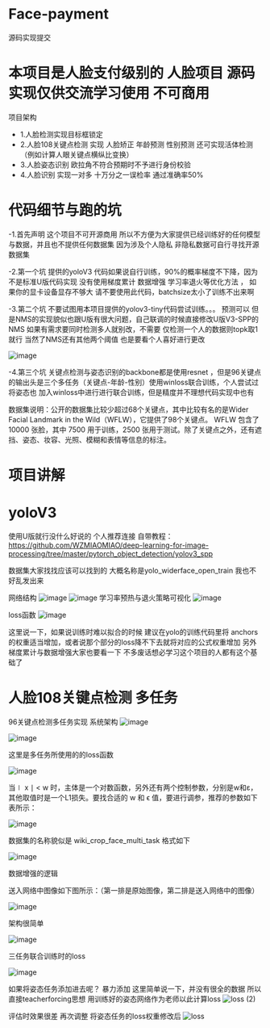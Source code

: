 # Face-payment
源码实现提交
# 本项目是人脸支付级别的 人脸项目 源码实现仅供交流学习使用 不可商用
项目架构
- 1.人脸检测实现目标框锁定
- 2.人脸108关键点检测 实现 人脸矫正 年龄预测 性别预测   还可实现活体检测（例如计算人眼关键点横纵比变换）
- 3.人脸姿态识别  欧拉角不符合预期时不予进行身份校验
- 4.人脸识别 实现一对多 十万分之一误检率 通过准确率50%

# 代码细节与跑的坑
-1.首先声明 这个项目不可开源商用 所以不方便为大家提供已经训练好的任何模型与数据，并且也不提供任何数据集 因为涉及个人隐私 非隐私数据可自行寻找开源数据集

-2.第一个坑 提供的yoloV3 代码如果说自行训练，90%的概率梯度不下降，因为不是标准U版代码实现 没有使用梯度累计 数据增强 学习率退火等优化方法 ，
如果你的显卡设备显存不够大 请不要使用此代码，batchsize太小了训练不出来啊

-3.第二个坑 不要试图用本项目提供的yolov3-tiny代码尝试训练。。。 预测可以 但是NMS的实现貌似也跟U版有很大问题，自己联调的时候直接修改U版V3-SPP的NMS 
如果有需求要同时检测多人就别改，不需要 仅检测一个人的数据则topk取1就行 当然了NMS还有其他两个阈值 也是要看个人喜好进行更改

![image](https://user-images.githubusercontent.com/65523997/162975652-47f50c12-f0ad-44b1-868d-b9dd12098bf1.png)
 
-4.第三个坑 关键点检测与姿态识别的backbone都是使用resnet ，但是96关键点的输出头是三个多任务（关键点-年龄-性别）使用winloss联合训练，个人尝试过将姿态也
加入winloss中进行进行联合训练，但是精度并不理想代码实现中也有
 
 数据集说明：公开的数据集比较少超过68个关键点，其中比较有名的是Wider Facial Landmark in the Wild（WFLW），它提供了98个关键点。 WFLW 包含了 10000 张脸，其中 7500 用于训练，2500 张用于测试。除了关键点之外，还有遮挡、姿态、妆容、光照、模糊和表情等信息的标注。
 
# 项目讲解
# yoloV3
使用U版就行没什么好说的
个人推荐连接 自带教程：https://github.com/WZMIAOMIAO/deep-learning-for-image-processing/tree/master/pytorch_object_detection/yolov3_spp

数据集大家找找应该可以找到的 大概名称是yolo_widerface_open_train 我也不好乱发出来

网络结构
 ![image](https://user-images.githubusercontent.com/65523997/162977659-c5081bb3-c4c1-46e4-b015-59ae34423b59.png)
![image](https://user-images.githubusercontent.com/65523997/162977702-f5380ed5-6cb5-479d-81cf-dc040013091f.png)
学习率预热与退火策略可视化
![image](https://user-images.githubusercontent.com/65523997/162977856-5110b03f-4b8f-4f17-ae8c-a97f42d5829c.png)

loss函数
![image](https://user-images.githubusercontent.com/65523997/162977917-0da9431a-bafd-4a68-aa24-84e445261d35.png)

这里说一下，如果说训练时难以拟合的时候 建议在yolo的训练代码里将 anchors的权重适当增加，或者说那个部分的loss降不下去就将对应的公式权重增加
另外梯度累计与数据增强大家也要看一下 不多废话想必学习这个项目的人都有这个基础了

# 人脸108关键点检测 多任务

96关键点检测多任务实现
系统架构
![image](https://user-images.githubusercontent.com/65523997/162980530-5b0cb893-3522-4844-9219-daaf57fb747a.png)



![image](https://user-images.githubusercontent.com/65523997/162979445-10280313-8778-4775-bd1c-476f27eacd72.png)

这里是多任务所使用的的loss函数

![image](https://user-images.githubusercontent.com/65523997/162979465-95743e5f-85fd-4f4f-8c3c-3e99d248a6d5.png)

当∣ x ∣ < w 时，主体是一个对数函数，另外还有两个控制参数，分别是w和ε，其他取值时是一个L1损失。要找合适的 w 和 ϵ 值，要进行调参，推荐的参数如下表所示：


![image](https://user-images.githubusercontent.com/65523997/162979534-1e56019d-883b-41a9-bc2a-6acf2d9b673a.png)

数据集的名称貌似是 wiki_crop_face_multi_task 格式如下

![image](https://user-images.githubusercontent.com/65523997/162979733-2174fc9d-91c8-4d66-9b38-b30ada36faf6.png)



 
数据增强的逻辑

送入网络中图像如下图所示：（第一排是原始图像，第二排是送入网络中的图像）

 

![image](https://user-images.githubusercontent.com/65523997/162980576-b18ccc39-53e7-4347-9b18-153129031a8e.png)



架构很简单

![image](https://user-images.githubusercontent.com/65523997/162980835-a9b1db8d-54b8-4b5e-9332-ce9800c52856.png)

三任务联合训练时的loss

![image](https://user-images.githubusercontent.com/65523997/162980926-722dbaa6-2b4f-4bf5-b7e0-40b3bd3f9ebe.png)

如果将姿态任务添加进去呢？
暴力添加 这里简单说一下，并没有很全的数据 所以直接teacherforcing思想 用训练好的姿态网络作为老师以此计算loss
![loss (2)](https://user-images.githubusercontent.com/65523997/162981190-9de7c23a-9d02-40c1-ada9-de8666c1bc5d.png)

 评估时效果很差 再次调整 将姿态任务的loss权重修改后
![loss](https://user-images.githubusercontent.com/65523997/162981514-e60c1818-7cc7-4b05-a4fa-d035f79b4038.png)


